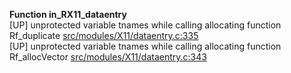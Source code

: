   
__Function in_RX11_dataentry__  
  [UP] unprotected variable tnames while calling allocating function Rf_duplicate [src/modules/X11/dataentry.c:335](https://github.com/wch/r-source/blob/2911c7fef88f795bc15ad9ca7d5e9c3f1650ab80/src/modules/X11/dataentry.c/#L335)  
  [UP] unprotected variable tnames while calling allocating function Rf_allocVector [src/modules/X11/dataentry.c:343](https://github.com/wch/r-source/blob/2911c7fef88f795bc15ad9ca7d5e9c3f1650ab80/src/modules/X11/dataentry.c/#L343)  
